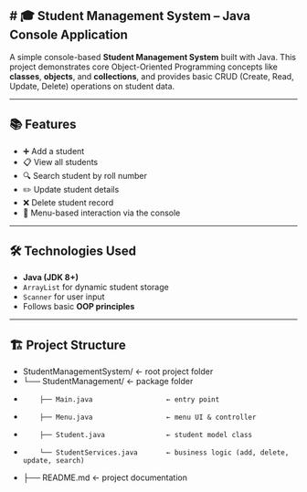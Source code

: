 <h2># 🎓<b> Student Management System </b>– Java Console Application</h2>

A simple console-based **Student Management System** built with Java. This project demonstrates core Object-Oriented Programming concepts like **classes**, **objects**, and **collections**, and provides basic CRUD (Create, Read, Update, Delete) operations on student data.

---

## 📚 Features

- ➕ Add a student
- 📋 View all students
- 🔍 Search student by roll number
- ✏️ Update student details
- ❌ Delete student record
- 📱 Menu-based interaction via the console

---

## 🛠️ Technologies Used

- **Java (JDK 8+)**
- `ArrayList` for dynamic student storage
- `Scanner` for user input
- Follows basic **OOP principles**

---

## 🏗️ Project Structure

- StudentManagementSystem/               ← root project folder
-  └── StudentManagement/                ← package folder
-         ├── Main.java                  ← entry point
-         ├── Menu.java                  ← menu UI & controller
-         ├── Student.java               ← student model class
-         └── StudentServices.java       ← business logic (add, delete, update, search)
-  ├── README.md                         ← project documentation

